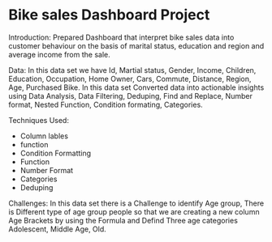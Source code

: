 # Bike sales Dashboard Project

Introduction:
Prepared Dashboard that interpret bike sales data into customer behaviour on the basis of marital status, education and region and average income from the sale.

Data:
In this data set we have Id, Martial status, Gender, Income, Children, Education, Occupation, Home Owner, Cars, Commute, Distance, Region, Age, Purchased Bike.
In this data set Converted data into actionable insights using Data Analysis, Data Filtering, Deduping, Find and Replace, Number format, Nested Function, Condition formating, Categories.


Techniques Used:
* Column lables
* function
* Condition Formatting
* Function
* Number Format
* Categories
* Deduping


Challenges:
In this data set there is a Challenge to identify Age group, There is Different type of age group people so that we are creating a new column Age Brackets by using the Formula and Defind Three age categories Adolescent, Middle Age, Old.
   
